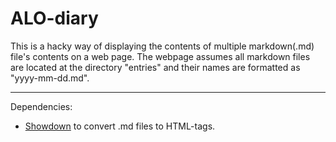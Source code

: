 # ALO-diary
This is a hacky way of displaying the contents of multiple markdown(.md) file's contents on a web page. The webpage assumes all markdown files are located at the directory "entries" and their names are formatted as "yyyy-mm-dd.md".

---
Dependencies:
- [Showdown](https://github.com/showdownjs/showdown) to convert .md files to HTML-tags.
